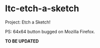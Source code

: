 # ltc-etch-a-sketch

Project: Etch a Sketch!

PS: 64x64 button bugged on Mozilla Firefox.

**TO BE UPDATED**
